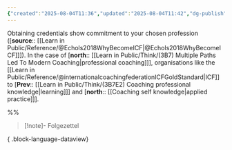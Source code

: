 ```yaml
---
{"created":"2025-08-04T11:36","updated":"2025-08-04T11:42","dg-publish":true,"dg-path":"Think/(3B7E2A) Credentials show commitment.md","permalink":"/think/3-b7-e2-a-credentials-show-commitment/","dgPassFrontmatter":true,"noteIcon":"1"}
---
```


Obtaining credentials show commitment to your chosen profession ([**source**:: [[Learn in Public/Reference/@Echols2018WhyBecomeICF\|@Echols2018WhyBecomeICF]]]). In the case of [**north**:: [[Learn in Public/Think/(3B7) Multiple Paths Led To Modern Coaching\|professional coaching]]], organisations like the [[Learn in Public/Reference/@internationalcoachingfederationICFGoldStandard\|ICF]] to [**Prev**:: [[Learn in Public/Think/(3B7E2) Coaching professional knowledge\|learning]]] and [**north**:: [[Coaching self knowledge\|applied practice]]]. 

%% 

> [!note]- Folgezettel
>  
{ .block-language-dataview}